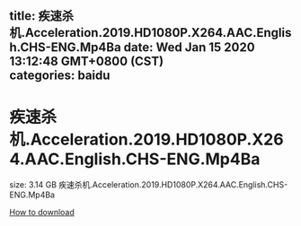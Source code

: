 
title: 疾速杀机.Acceleration.2019.HD1080P.X264.AAC.English.CHS-ENG.Mp4Ba
date: Wed Jan 15 2020 13:12:48 GMT+0800 (CST)    
categories: baidu
---

# 疾速杀机.Acceleration.2019.HD1080P.X264.AAC.English.CHS-ENG.Mp4Ba
size: 3.14 GB
 疾速杀机.Acceleration.2019.HD1080P.X264.AAC.English.CHS-ENG.Mp4Ba
 

[How to download](https://bpcam.bemobtrk.com/go/2ceec3aa-1ca2-46d6-b9ff-aaa5c184517c?jno=479)